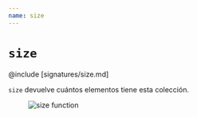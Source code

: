 ```yaml
---
name: size
---
```


# `size`

@include [signatures/size.md]

`size` devuelve cuántos elementos tiene esta colección.

<figure class="diagram">
  <img src="../images/size.svg" alt="size function">
  <!-- <figcaption class="diagram-desc"></figcaption> -->
</figure>
